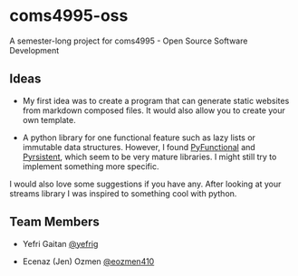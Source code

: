 # coms4995-oss
A semester-long project for coms4995 - Open Source Software Development


## Ideas

* My first idea was to create a program that can generate static websites from markdown composed files. It would also allow you to create your own template.

* A python library for one functional feature such as lazy lists or immutable data structures. However, I found [PyFunctional](https://github.com/EntilZha/PyFunctional) and [Pyrsistent](https://pyrsistent.readthedocs.io/en/latest/), which seem to be very mature libraries. I might still try to implement something more specific.

I would also love some suggestions if you have any. After looking at your streams library I was inspired to something cool with python.

## Team Members

- Yefri Gaitan [@yefrig](https://github.com/yefrig)

 - Ecenaz (Jen) Ozmen [@eozmen410](https://github.com/eozmen410)
